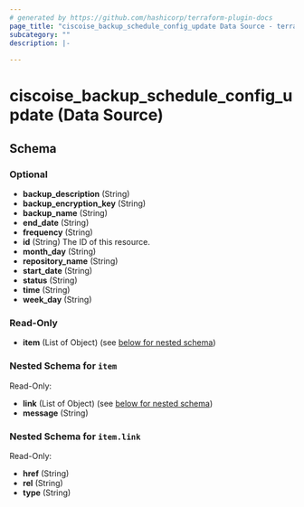 ```yaml
---
# generated by https://github.com/hashicorp/terraform-plugin-docs
page_title: "ciscoise_backup_schedule_config_update Data Source - terraform-provider-ciscoise"
subcategory: ""
description: |-
  
---
```


# ciscoise_backup_schedule_config_update (Data Source)





<!-- schema generated by tfplugindocs -->
## Schema

### Optional

- **backup_description** (String)
- **backup_encryption_key** (String)
- **backup_name** (String)
- **end_date** (String)
- **frequency** (String)
- **id** (String) The ID of this resource.
- **month_day** (String)
- **repository_name** (String)
- **start_date** (String)
- **status** (String)
- **time** (String)
- **week_day** (String)

### Read-Only

- **item** (List of Object) (see [below for nested schema](#nestedatt--item))

<a id="nestedatt--item"></a>
### Nested Schema for `item`

Read-Only:

- **link** (List of Object) (see [below for nested schema](#nestedobjatt--item--link))
- **message** (String)

<a id="nestedobjatt--item--link"></a>
### Nested Schema for `item.link`

Read-Only:

- **href** (String)
- **rel** (String)
- **type** (String)


